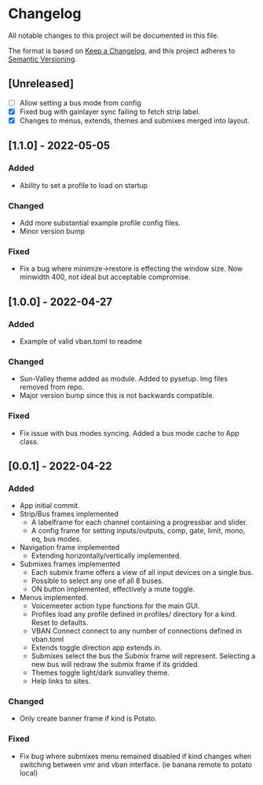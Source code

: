 # Changelog

All notable changes to this project will be documented in this file.

The format is based on [Keep a Changelog](https://keepachangelog.com/en/1.0.0/),
and this project adheres to [Semantic Versioning](https://semver.org/spec/v2.0.0.html).

## [Unreleased]

-   [ ] Allow setting a bus mode from config
-   [x] Fixed bug with gainlayer sync failing to fetch strip label.
-   [x] Changes to menus, extends, themes and submixes merged into layout.

## [1.1.0] - 2022-05-05

### Added

-   Ability to set a profile to load on startup

### Changed

-   Add more substantial example profile config files.
-   Minor version bump

### Fixed

-   Fix a bug where minimize->restore is effecting the window size. Now minwidth 400, not ideal
    but acceptable compromise.

## [1.0.0] - 2022-04-27

### Added

-   Example of valid vban.toml to readme

### Changed

-   Sun-Valley theme added as module. Added to pysetup. Img files removed from repo.
-   Major version bump since this is not backwards compatible.

### Fixed

-   Fix issue with bus modes syncing. Added a bus mode cache to App class.

## [0.0.1] - 2022-04-22

### Added

-   App initial commit.
-   Strip/Bus frames implemented
    -   A labelframe for each channel containing a progressbar and slider.
    -   A config frame for setting inputs/outputs, comp, gate, limit, mono, eq, bus modes.
-   Navigation frame implemented
    -   Extending horizontally/vertically implemented.
-   Submixes frames implemented
    -   Each submix frame offers a view of all input devices on a single bus.
    -   Possible to select any one of all 8 buses.
    -   ON button implemented, effectively a mute toggle.
-   Menus implemented.
    -   Voicemeeter action type functions for the main GUI.
    -   Profiles load any profile defined in profiles/ directory for a kind. Reset to defaults.
    -   VBAN Connect connect to any number of connections defined in vban.toml
    -   Extends toggle direction app extends in.
    -   Submixes select the bus the Submix frame will represent. Selecting a new bus will redraw the submix frame if its gridded.
    -   Themes toggle light/dark sunvalley theme.
    -   Help links to sites.

### Changed

-   Only create banner frame if kind is Potato.

### Fixed

-   Fix bug where submixes menu remained disabled if kind changes when switching between vmr and vban interface. (ie banana remote to potato local)
